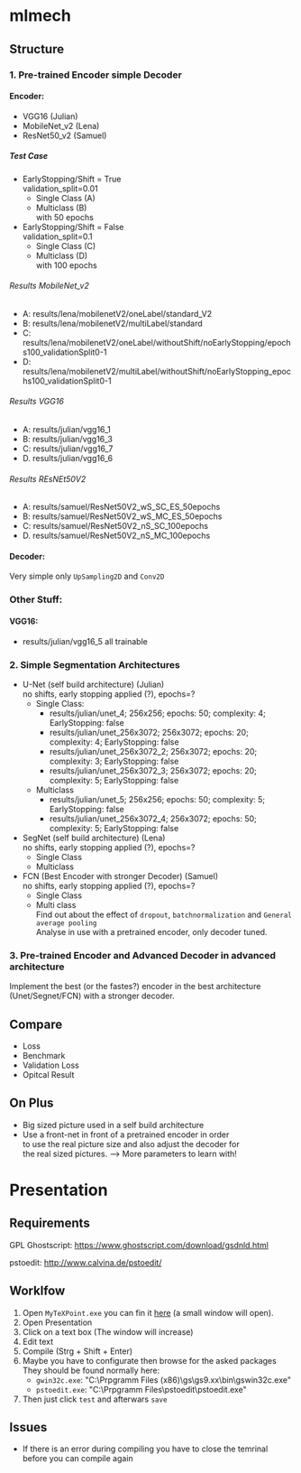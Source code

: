 # mlmech

## Structure

### 1. Pre-trained Encoder simple Decoder

#### Encoder:
- VGG16 (Julian)
- MobileNet_v2 (Lena)
- ResNet50_v2 (Samuel)
##### Test Case
- EarlyStopping/Shift = True <br>
  validation_split=0.01 <br>
  * Single Class (A)
  * Multiclass (B) <br>
  with 50 epochs
- EarlyStopping/Shift = False <br>
  validation_split=0.1 <br>
  * Single Class (C)
  * Multiclass (D) <br>
  with 100 epochs 

###### Results MobileNet_v2
 - A: results/lena/mobilenetV2/oneLabel/standard_V2
 - B: results/lena/mobilenetV2/multiLabel/standard
 - C: results/lena/mobilenetV2/oneLabel/withoutShift/noEarlyStopping/epochs100_validationSplit0-1
 - D: results/lena/mobilenetV2/multiLabel/withoutShift/noEarlyStopping_epochs100_validationSplit0-1
###### Results VGG16
- A: results/julian/vgg16_1
- B: results/julian/vgg16_3
- C: results/julian/vgg16_7
- D. results/julian/vgg16_6
###### Results REsNEt50V2
- A: results/samuel/ResNet50V2_wS_SC_ES_50epochs
- B: results/samuel/ResNet50V2_wS_MC_ES_50epochs
- C: results/samuel/ResNet50V2_nS_SC_100epochs
- D. results/samuel/ResNet50V2_nS_MC_100epochs
#### Decoder:
Very simple only `UpSampling2D` and `Conv2D`

### Other Stuff:
#### VGG16:
- results/julian/vgg16_5 all trainable

### 2. Simple Segmentation Architectures
- U-Net (self build architecture) (Julian) <br>
  no shifts, early stopping applied (?), epochs=? <br>
  * Single Class: 
    * results/julian/unet_4; 256x256; epochs: 50; complexity: 4; EarlyStopping: false
    * results/julian/unet_256x3072; 256x3072; epochs: 20; complexity: 4; EarlyStopping: false
    * results/julian/unet_256x3072_2; 256x3072; epochs: 20; complexity: 3; EarlyStopping: false
    * results/julian/unet_256x3072_3; 256x3072; epochs: 20; complexity: 5; EarlyStopping: false
  * Multiclass
    * results/julian/unet_5; 256x256; epochs: 50; complexity: 5; EarlyStopping: false
    * results/julian/unet_256x3072_4; 256x3072; epochs: 50; complexity: 5; EarlyStopping: false
- SegNet (self build architecture) (Lena) <br>
  no shifts, early stopping applied (?), epochs=? <br>
  * Single Class
  * Multiclass
- FCN (Best Encoder with stronger Decoder) (Samuel)  <br>
  no shifts, early stopping applied (?), epochs=? <br>
  * Single Class
  * Multi class <br>
  Find out about the effect of `dropout`, `batchnormalization` and `General average pooling` <br>
  Analyse in use with a pretrained encoder, only decoder tuned.
  

### 3. Pre-trained Encoder and Advanced Decoder in advanced architecture

Implement the best (or the fastes?) encoder in the best architecture (Unet/Segnet/FCN) with a stronger decoder.


## Compare
 - Loss
 - Benchmark
 - Validation Loss
 - Opitcal Result

## On Plus
 - Big sized picture used in a self build architecture
 - Use a front-net in front of a pretrained encoder in order <br>
   to use the real picture size and also adjust the decoder for <br>
   the real sized pictures. --> More parameters to learn with!



# Presentation
## Requirements
GPL Ghostscript: https://www.ghostscript.com/download/gsdnld.html

pstoedit: http://www.calvina.de/pstoedit/

## Worklfow
1. Open ```MyTeXPoint.exe``` you can fin it [here](presentation/MyTexPointv202) (a small window will open).
2. Open Presentation
3. Click on a text box (The window will increase)
4. Edit text
5. Compile (Strg + Shift + Enter)
6. Maybe you have to configurate then browse for the asked packages They should be found normally here:
    - ```gwin32c.exe```:  "C:\Prpgramm Files (x86)\gs\gs9.xx\bin\gswin32c.exe"
    - ``pstoedit.exe``: "C:\Prpgramm Files\pstoedit\pstoedit.exe"
7. Then just click `test` and afterwars `save`

## Issues
- If there is an error during compiling you have to close the temrinal before you can compile again

